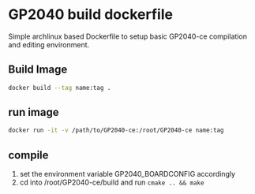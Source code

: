 # GP2040 build dockerfile

Simple archlinux based Dockerfile to setup basic GP2040-ce
compilation and editing environment.

## Build Image

~~~bash
docker build --tag name:tag .
~~~

## run image

~~~bash
docker run -it -v /path/to/GP2040-ce:/root/GP2040-ce name:tag
~~~

## compile

1. set the environment variable GP2040_BOARDCONFIG accordingly
2. cd into /root/GP2040-ce/build and run `cmake .. && make`

